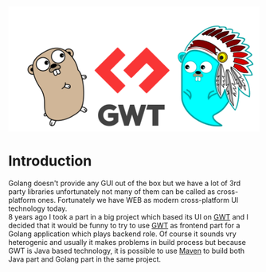 ![mvn-golang](https://raw.githubusercontent.com/raydac/go-gwt-example/master/frontend/src/main/webapp/images/logo.png)

# Introduction
Golang doesn't provide any GUI out of the box but we have a lot of 3rd party libraries unfortunately not many of them can be called as cross-platform ones. Fortunately we have WEB as modern cross-platform UI technology today.   
8 years ago I took a part in a big project which based its UI on [GWT](http://www.gwtproject.org/) and I decided that it would be funny to try to use [GWT](http://www.gwtproject.org/) as frontend part for a Golang application which plays backend role.
Of course it sounds vry heterogenic and usually it makes problems in build process but because GWT is Java based technology, it is possible to use [Maven](https://maven.apache.org/) to build both Java part and Golang part in the same project.
